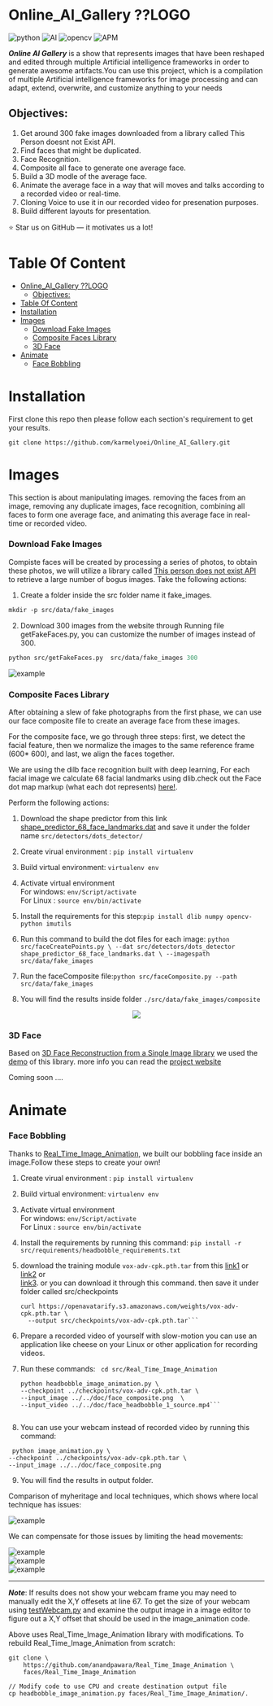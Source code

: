 # Online_AI_Gallery    ??LOGO


![python](https://img.shields.io/badge/Python-3-brightgreen)
![AI](https://img.shields.io/badge/AI-Artificial%20Intelligence-orange)
![opencv](https://img.shields.io/badge/OpenCV-Computer%20Vision%20library-ff69b4)
![APM](https://img.shields.io/apm/l/vim-mode)

***Online AI Gallery*** is a show that represents images that have been reshaped and edited through multiple Artificial intelligence frameworks in order to generate awesome artifacts.You can use this project, which is a compilation of multiple Artificial intelligence frameworks for image processing and can adapt, extend, overwrite, and customize anything to your needs


## Objectives:

1. Get around 300 fake images downloaded from a library called This Person doesnt not Exist API.
2. Find faces that might be duplicated.
3. Face Recognition. 
4. Composite all face to generate one average face.
5. Build a 3D modle of the average face.
6. Animate the average face in a way that will moves and talks according to a recorded video or real-time.
7. Cloning Voice to use it in our recorded video for presenation purposes.
8. Build different layouts for presentation.


:star: Star us on GitHub — it motivates us a lot!


# Table Of Content

- [Online_AI_Gallery    ??LOGO](#online_ai_gallery----logo)
  - [Objectives:](#objectives)
- [Table Of Content](#table-of-content)
- [Installation](#installation)
- [Images](#images)
    - [Download Fake Images](#download-fake-images)
    - [Composite Faces Library](#composite-faces-library)
    - [3D Face](#3d-face)
- [Animate](#animate)
    - [Face Bobbling](#face-bobbling)


# Installation

First clone this repo then please follow each section's requirement to get your  results.

```
git clone https://github.com/karmelyoei/Online_AI_Gallery.git 
```


# Images

This section is about manipulating images. removing the faces from an image, removing any duplicate images, face recognition, combining all faces to form one average face, and animating this average face in real-time or recorded video.

### Download Fake Images
Compiste faces will be created by processing a series of photos, to obtain these photos, we will utilize a library called [This person does not exist API](https://pypi.org/project/thispersondoesnotexist/) to retrieve a large number of bogus images. Take the following actions:

1. Create a folder inside the src folder name it fake_images.
   
```p
mkdir -p src/data/fake_images
```

2. Download 300 images from the website through Running file getFakeFaces.py, you can customize the number of images instead of 300.
   
```p
python src/getFakeFaces.py  src/data/fake_images 300
```
![example](doc/fakeFaces.jpg)



### Composite Faces Library

After obtaining a slew of fake photographs from the first phase, we can use our face composite file to create an average face from these images. 

For the composite face, we go through three steps: first, we detect the facial feature, then we normalize the images to the same reference frame (600* 600), and last, we align the faces together.

We are using the dilb face recognition built with deep learning, For each facial image we calculate 68 facial landmarks using dlib.check out the Face dot map markup (what each dot represents) [here!](doc/face_dots_map.jpg).



Perform the following actions:

1. Download the shape predictor from this link [shape_predictor_68_face_landmarks.dat](https://github.com/davisking/dlib-models.) and save it under the folder name ```src/detectors/dots_detector/```
  
2. Create virual environment : ```pip install virtualenv```
   
3. Build virtual environment: ```virtualenv env```

4. Activate virtual environment <br />
For windows: ```env/Script/activate``` <br />
For Linux : ```source env/bin/activate ```

5. Install the requirements for this step:```pip install dlib numpy opencv-python imutils```
   
6. Run this command to build the dot files for each image: ```python src/faceCreatePoints.py \ --dat src/detectors/dots_detector shape_predictor_68_face_landmarks.dat \
  --imagespath src/data/fake_images```

7. Run the faceComposite file:```python src/faceComposite.py --path src/data/fake_images```
8. You will find the results inside folder ```./src/data/fake_images/composite```
   
 <div style="text-align:center"><img src="doc/face_composite.small.png" /></div>

### 3D Face 

Based on [3D Face Reconstruction from a Single Image library](https://github.com/AaronJackson/vrn) we used the [demo](https://vrn.aaronsplace.co.uk/index.php) of this library. more info you can read the [project website](https://aaronsplace.co.uk/papers/jackson2017recon/)

Coming soon ....


# Animate 

### Face Bobbling

Thanks to [Real_Time_Image_Animation](https://github.com/anandpawara/Real_Time_Image_Animation), we built our bobbling face inside an image.Follow these steps to create your own!



1. Create virual environment : ```pip install virtualenv```
   
2. Build virtual environment: ```virtualenv env```

3. Activate virtual environment <br />
For windows: ```env/Script/activate``` <br />
For Linux : ```source env/bin/activate ```

4. Install the requirements by running this command:
   ```pip install -r src/requirements/headbobble_requirements.txt ```

5. download the training module ```vox-adv-cpk.pth.tar``` from this 
   [link1](https://openavatarify.s3.amazonaws.com/weights/vox-adv-cpk.pth.tar)  or
   [link2](https://yadi.sk/d/M0FWpz2ExBfgAA) or  
   [link3](https://yadi.sk/d/M0FWpz2ExBfgAA).
   or you can download it through this command. then save it under folder called src/checkpoints

   ```
   curl https://openavatarify.s3.amazonaws.com/weights/vox-adv-cpk.pth.tar \
     --output src/checkpoints/vox-adv-cpk.pth.tar```

6. Prepare a recorded video of yourself with slow-motion you can use an application like cheese on your Linux or other application for recording videos.
   
7. Run these commands:
      ``` cd src/Real_Time_Image_Animation```
     ```
     python headbobble_image_animation.py \
     --checkpoint ../checkpoints/vox-adv-cpk.pth.tar \
    --input_image ../../doc/face_composite.png  \
    --input_video ../../doc/face_headbobble_1_source.mp4```
  

8. You can use your webcam instead of recorded video by running this command:
  
  ```
   python image_animation.py \
  --checkpoint ../checkpoints/vox-adv-cpk.pth.tar \
  --input_image ../../doc/face_composite.png
  ```

9. You will find the results in output folder.

Comparison of myheritage and local techniques, which shows where local technique has issues:

![example](doc/face_headbobble_compare.gif)

We can compensate for those issues by limiting the head movements:

![example](doc/face_headbobble_2.gif)  
![example](doc/face_headbobble_1.gif)  
![example](doc/face_headbobble_3.gif)

---

***Note***: If results does not show your webcam frame you may need to manually edit the X,Y offesets at line 67. To get the size of your webcam using [testWebcam.py](src/testWebcam.py) and examine the output image in a image editor to figure out a X,Y offset that should be used in the image_animation code. 

Above uses Real_Time_Image_Animation library with modifications. To rebuild Real_Time_Image_Animation from scratch:
```
git clone \
    https://github.com/anandpawara/Real_Time_Image_Animation \
    faces/Real_Time_Image_Animation

// Modify code to use CPU and create destination output file
cp headbobble_image_animation.py faces/Real_Time_Image_Animation/.

```

